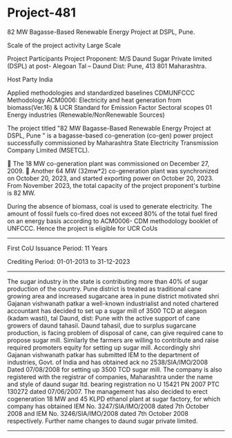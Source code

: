 # Project-481
82 MW Bagasse-Based Renewable Energy Project at DSPL, Pune.

Scale of the project activity Large Scale

Project Participants Project Proponent: M/S Daund Sugar Private
limited (DSPL) at post- Alegoan Tal – Daund
Dist: Pune, 413 801 Maharashtra.

Host Party India

Applied methodologies and standardized
baselines
 CDMUNFCCC Methodology
 ACM0006: Electricity and heat generation
from biomass(Ver.16) & UCR Standard for Emission Factor
Sectoral scopes 01 Energy industries (Renewable/NonRenewable Sources)

The project titled "82 MW Bagasse-Based Renewable Energy Project at DSPL, Pune " is a
bagasse-based co-generation (co-gen) power project successfully commissioned by
Maharashtra State Electricity Transmission Company Limited (MSETCL).

 The 18 MW co-generation plant was commissioned on December 27, 2009.
 Another 64 MW (32mw*2) co-generation plant was synchronized on October 20, 2023, and
started exporting power on October 20, 2023. From November 2023, the total capacity of the
project proponent's turbine is 82 MW.

During the absence of biomass, coal is used to generate electricity. The amount of fossil fuels
co-fired does not exceed 80% of the total fuel fired on an energy basis according to ACM0006-
CDM methodology booklet of UNFCCC. Hence the project is eligible for UCR CoUs
__________
First CoU Issuance Period: 11 Years

Crediting Period: 01-01-2013 to 31-12-2023
______
The sugar industry in the state is contributing more than 40% of sugar production of the
country. Pune district is treated as traditional cane growing area and increased sugarcane area
in pune district motivated shri Gajanan vishwanath patkar a well-known industrialist and noted
chartered accountant has decided to set up a sugar mill of 3500 TCD at alegaon (kadam wasti),
tal Daund, dist: Pune with the active support of cane growers of daund tahasil.
Daund tahasil, due to surplus sugarcane production, is facing problem of disposal of cane, can
give required cane to propose sugar mill. Similarly the farmers are willing to contribute and
raise required promoters equity for setting up sugar mill.
Accordingly shri Gajanan vishwanath patkar has submitted IEM to the department of industries,
Govt. of India and has obtained ack no 2538/SIA/IMO/2008 Dated 07/08/2008 for setting up
3500 TCD sugar mill. The company is also registered with the registrar of companies,
Maharashtra under the name and style of daund sugar ltd. bearing registration no U 15421 PN
2007 PTC 130272 dated 07/06/2007. The management has also decided to erect cogeneration
18 MW and 45 KLPD ethanol plant at sugar factory, for which company has obtained IEM No.
3247/SIA/IMO/2008 dated 7th October 2008 and IEM No. 3246/SIA/IMO/2008 dated 7th
October 2008 respectively. Further name changes to daund sugar private limited.
___________________

